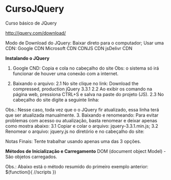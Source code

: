 # CursoJQuery
Curso básico de JQuery

http://jquery.com/download/

Modo de Download do JQuery:
Baixar direto para o computador;
Usar uma CDN:
  Google CDN
  Microsoft CDN
  CDNJS CDN
  jsDelivr CDN

<strong>Instalando o JQuery</strong>

1. Google CND: <script src="https://ajax.googleapis.com/ajax/libs/jquery/3.3.1/jquery.min.js"></script> 
Copia e cola no cabeçalho do site 
  Obs: o sistema só irá funcionar de houver uma conexão com a internet.

2. Baixando o arquivo:
  2.1 No site clique no link: Download the compressed, production jQuery 3.3.1
  2.2 Ao exibir os comando na página web, pressiona CTRL+S e salva na paste do projeto (JS).
  2.3 No cabeçalho do site digite a seguinte linha:
      <script src="js/jquery-3.3.1.min.js"></script>
  Obs.: Nesse caso, toda vez que o o JQuery fir atualizado, essa linha terá que ser atualizada manualmente.
3. Baixando e renomeando:
  Para evitar problemas com acesso ou atualização, basta renomear e deixar apenas como mostra abaixo:
      3.1 Copiar e colar o arquivo: jquery-3.3.1.min.js;
      3.2 Renomear o arquivo: jquery.js no diretório e no cabeçalho do site:
      <script type="text/javascript" src="js/jquery.js"></script>

Notas Finais: Tente trabalhar usando apenas uma das 3 opções.

<strong>Métodos de Inicialização e Carregamento</strong>
   DOM (document object Model) - São objetos carregados. 
   
   <script type="text/javascript">
			$(document).ready(function(){
				alert('DOM Carregado!!! - Executa antes mesmo dos elementos serem carregados');
			});
   
      $(window).load(function(){
				alert('Elementos Carregados!!! - Executa quando todos os elementos forem carregados!!!');
			});
    </script>

Obs.: Abaixo está o método resumido do primeiro exemplo anterior:
$(function(){
  //scripts
})


	

   
      

      
      
     

